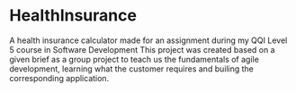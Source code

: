 # HealthInsurance
A health insurance calculator made for an assignment during my QQI Level 5 course in Software Development
This project was created based on a given brief as a group project to teach us the fundamentals of agile development, learning what the customer requires and builing the corresponding application.
